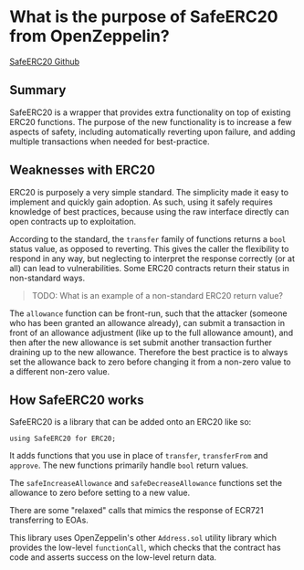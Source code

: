 # What is the purpose of SafeERC20 from OpenZeppelin?

[SafeERC20 Github](https://github.com/OpenZeppelin/openzeppelin-contracts/blob/master/contracts/token/ERC20/utils/SafeERC20.sol)

## Summary

SafeERC20 is a wrapper that provides extra functionality on top of existing ERC20 functions.  The purpose of the new functionality is to increase a few aspects of safety, including automatically reverting upon failure, and adding multiple transactions when needed for best-practice.

## Weaknesses with ERC20

ERC20 is purposely a very simple standard.  The simplicity made it easy to implement and quickly gain adoption.  As such, using it safely requires knowledge of best practices, because using the raw interface directly can open contracts up to exploitation.

According to the standard, the `transfer` family of functions returns a `bool` status value, as opposed to reverting.  This gives the caller the flexibility to respond in any way, but neglecting to interpret the response correctly (or at all) can lead to vulnerabilities.  Some ERC20 contracts return their status in non-standard ways.

> TODO: What is an example of a non-standard ERC20 return value?

The `allowance` function can be front-run, such that the attacker (someone who has been granted an allowance already), can submit a transaction in front of an allowance adjustment (like up to the full allowance amount), and then after the new allowance is set submit another transaction further draining up to the new allowance.  Therefore the best practice is to always set the allowance back to zero before changing it from a non-zero value to a different non-zero value.

## How SafeERC20 works

SafeERC20 is a library that can be added onto an ERC20 like so:

```
using SafeERC20 for ERC20;
```

It adds functions that you use in place of `transfer`, `transferFrom` and `approve`.  The new functions primarily handle `bool` return values.

The `safeIncreaseAllowance` and `safeDecreaseAllowance` functions set the allowance to zero before setting to a new value.

There are some "relaxed" calls that mimics the response of ECR721 transferring to EOAs.

This library uses OpenZeppelin's other `Address.sol` utility library which provides the low-level `functionCall`, which checks that the contract has code and asserts success on the low-level return data.
